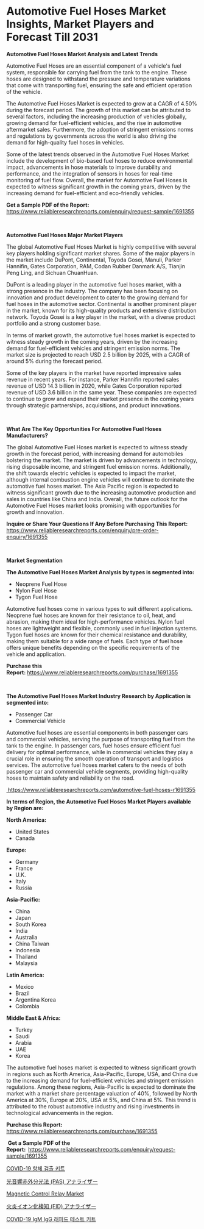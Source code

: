 <p><h1>Automotive Fuel Hoses Market Insights, Market Players and Forecast Till 2031</h1></p><p><strong>Automotive Fuel Hoses Market Analysis and Latest Trends</strong></p>
<p><p>Automotive Fuel Hoses are an essential component of a vehicle's fuel system, responsible for carrying fuel from the tank to the engine. These hoses are designed to withstand the pressure and temperature variations that come with transporting fuel, ensuring the safe and efficient operation of the vehicle.</p><p>The Automotive Fuel Hoses Market is expected to grow at a CAGR of 4.50% during the forecast period. The growth of this market can be attributed to several factors, including the increasing production of vehicles globally, growing demand for fuel-efficient vehicles, and the rise in automotive aftermarket sales. Furthermore, the adoption of stringent emissions norms and regulations by governments across the world is also driving the demand for high-quality fuel hoses in vehicles.</p><p>Some of the latest trends observed in the Automotive Fuel Hoses Market include the development of bio-based fuel hoses to reduce environmental impact, advancements in hose materials to improve durability and performance, and the integration of sensors in hoses for real-time monitoring of fuel flow. Overall, the market for Automotive Fuel Hoses is expected to witness significant growth in the coming years, driven by the increasing demand for fuel-efficient and eco-friendly vehicles.</p></p>
<p><strong>Get a Sample PDF of the Report:&nbsp;</strong> <a href="https://www.reliableresearchreports.com/enquiry/request-sample/1691355">https://www.reliableresearchreports.com/enquiry/request-sample/1691355</a></p>
<p>&nbsp;</p>
<p><strong>Automotive Fuel Hoses Major Market Players</strong></p>
<p><p>The global Automotive Fuel Hoses Market is highly competitive with several key players holding significant market shares. Some of the major players in the market include DuPont, Continental, Toyoda Gosei, Manuli, Parker Hannifin, Gates Corporation, RAM, Codan Rubber Danmark A/S, Tianjin Peng Ling, and Sichuan ChuanHuan.</p><p>DuPont is a leading player in the automotive fuel hoses market, with a strong presence in the industry. The company has been focusing on innovation and product development to cater to the growing demand for fuel hoses in the automotive sector. Continental is another prominent player in the market, known for its high-quality products and extensive distribution network. Toyoda Gosei is a key player in the market, with a diverse product portfolio and a strong customer base.</p><p>In terms of market growth, the automotive fuel hoses market is expected to witness steady growth in the coming years, driven by the increasing demand for fuel-efficient vehicles and stringent emission norms. The market size is projected to reach USD 2.5 billion by 2025, with a CAGR of around 5% during the forecast period.</p><p>Some of the key players in the market have reported impressive sales revenue in recent years. For instance, Parker Hannifin reported sales revenue of USD 14.3 billion in 2020, while Gates Corporation reported revenue of USD 3.6 billion in the same year. These companies are expected to continue to grow and expand their market presence in the coming years through strategic partnerships, acquisitions, and product innovations.</p></p>
<p>&nbsp;</p>
<p><strong>What Are The Key Opportunities For Automotive Fuel Hoses Manufacturers?</strong></p>
<p><p>The global Automotive Fuel Hoses market is expected to witness steady growth in the forecast period, with increasing demand for automobiles bolstering the market. The market is driven by advancements in technology, rising disposable income, and stringent fuel emission norms. Additionally, the shift towards electric vehicles is expected to impact the market, although internal combustion engine vehicles will continue to dominate the automotive fuel hoses market. The Asia Pacific region is expected to witness significant growth due to the increasing automotive production and sales in countries like China and India. Overall, the future outlook for the Automotive Fuel Hoses market looks promising with opportunities for growth and innovation.</p></p>
<p><strong>Inquire or Share Your Questions If Any Before Purchasing This Report:</strong> <a href="https://www.reliableresearchreports.com/enquiry/pre-order-enquiry/1691355">https://www.reliableresearchreports.com/enquiry/pre-order-enquiry/1691355</a></p>
<p>&nbsp;</p>
<p><strong>Market Segmentation</strong></p>
<p><strong>The Automotive Fuel Hoses Market Analysis by types is segmented into:</strong></p>
<p><ul><li>Neoprene Fuel Hose</li><li>Nylon Fuel Hose</li><li>Tygon Fuel Hose</li></ul></p>
<p><p>Automotive fuel hoses come in various types to suit different applications. Neoprene fuel hoses are known for their resistance to oil, heat, and abrasion, making them ideal for high-performance vehicles. Nylon fuel hoses are lightweight and flexible, commonly used in fuel injection systems. Tygon fuel hoses are known for their chemical resistance and durability, making them suitable for a wide range of fuels. Each type of fuel hose offers unique benefits depending on the specific requirements of the vehicle and application.</p></p>
<p><strong>Purchase this Report:&nbsp;</strong><a href="https://www.reliableresearchreports.com/purchase/1691355">https://www.reliableresearchreports.com/purchase/1691355</a></p>
<p>&nbsp;</p>
<p><strong>The Automotive Fuel Hoses Market Industry Research by Application is segmented into:</strong></p>
<p><ul><li>Passenger Car</li><li>Commercial Vehicle</li></ul></p>
<p><p>Automotive fuel hoses are essential components in both passenger cars and commercial vehicles, serving the purpose of transporting fuel from the tank to the engine. In passenger cars, fuel hoses ensure efficient fuel delivery for optimal performance, while in commercial vehicles they play a crucial role in ensuring the smooth operation of transport and logistics services. The automotive fuel hoses market caters to the needs of both passenger car and commercial vehicle segments, providing high-quality hoses to maintain safety and reliability on the road.</p></p>
<p><a href="https://www.reliableresearchreports.com/automotive-fuel-hoses-r1691355">&nbsp;https://www.reliableresearchreports.com/automotive-fuel-hoses-r1691355</a></p>
<p><strong>In terms of Region, the Automotive Fuel Hoses Market Players available by Region are:</strong></p>
<p>
    <p> <strong> North America: </strong>
        <ul>
            <li>United States</li>
            <li>Canada</li>
        </ul>
        </p> 
    <p> <strong> Europe: </strong>
        <ul>
            <li>Germany</li>
            <li>France</li>
            <li>U.K.</li>
            <li>Italy</li>
            <li>Russia</li>
        </ul>
        </p> 
    <p> <strong> Asia-Pacific: </strong>
        <ul>
            <li>China</li>
            <li>Japan</li>
            <li>South Korea</li>
            <li>India</li>
            <li>Australia</li>
            <li>China Taiwan</li>
            <li>Indonesia</li>
            <li>Thailand</li>
            <li>Malaysia</li>
        </ul>
        </p> 
    <p> <strong> Latin America: </strong>
        <ul>
            <li>Mexico</li>
            <li>Brazil</li>
            <li>Argentina Korea</li>
            <li>Colombia</li>
        </ul>
        </p> 
    <p> <strong> Middle East & Africa: </strong>
        <ul>
            <li>Turkey</li>
            <li>Saudi</li>
            <li>Arabia</li>
            <li>UAE</li>
            <li>Korea</li>
        </ul>
    </p>
    </p>
<p><p>The automotive fuel hoses market is expected to witness significant growth in regions such as North America, Asia-Pacific, Europe, USA, and China due to the increasing demand for fuel-efficient vehicles and stringent emission regulations. Among these regions, Asia-Pacific is expected to dominate the market with a market share percentage valuation of 40%, followed by North America at 30%, Europe at 20%, USA at 5%, and China at 5%. This trend is attributed to the robust automotive industry and rising investments in technological advancements in the region.</p></p>
<p><strong>Purchase this Report: </strong><a href="https://www.reliableresearchreports.com/purchase/1691355">https://www.reliableresearchreports.com/purchase/1691355</a></p>
<p>&nbsp;<strong>Get a Sample PDF of the Report:&nbsp;&nbsp;</strong><a href="https://www.reliableresearchreports.com/enquiry/request-sample/1691355">https://www.reliableresearchreports.com/enquiry/request-sample/1691355</a></p>
<p><strong></strong></p>
<p><p><a href="https://github.com/LoganRew1964/Market-Research-Report-List-1/blob/main/1803279127297.md">COVID-19 항체 검출 키트</a></p><p><a href="https://github.com/decker5351/Market-Research-Report-List-1/blob/main/7412603120247.md">光音響赤外分光法 (PAS) アナライザー</a></p><p><a href="https://github.com/mahnoor2003/Market-Research-Report-List-4/blob/main/magnetic-control-relay-market.md">Magnetic Control Relay Market</a></p><p><a href="https://github.com/KaydenJohns1964/Market-Research-Report-List-2/blob/main/6009918120246.md">火炎イオン化検知 (FID) アナライザー</a></p><p><a href="https://github.com/akzkkws047661437/Market-Research-Report-List-2/blob/main/2740960127298.md">COVID-19 IgM IgG 래피드 테스트 키트</a></p></p>